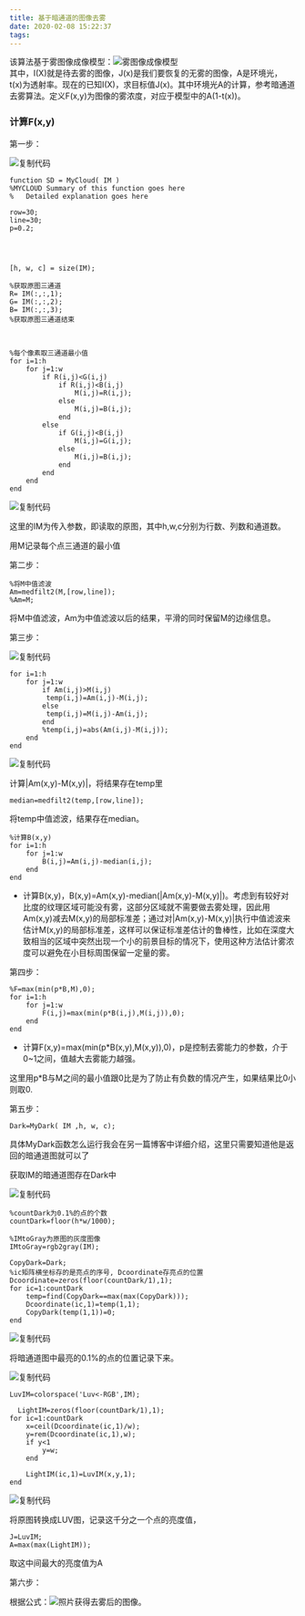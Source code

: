 ```yaml
---
title: 基于暗通道的图像去雾
date: 2020-02-08 15:22:37
tags:
---
```

该算法基于雾图像成像模型：![雾图像成像模型](0.jpg)  
其中，I(X)就是待去雾的图像，J(x)是我们要恢复的无雾的图像，A是环境光，
t(x)为透射率。现在的已知I(X)，求目标值J(x)。其中环境光A的计算，参考暗通道去雾算法。定义F(x,y)为图像的雾浓度，对应于模型中的A(1-t(x))。

### 计算F(x,y)

第一步：

![复制代码](1.gif)

    
    
    function SD = MyCloud( IM )
    %MYCLOUD Summary of this function goes here
    %   Detailed explanation goes here
    
    row=30;
    line=30;
    p=0.2;
    
    
    
    
    [h, w, c] = size(IM);
    
    %获取原图三通道
    R= IM(:,:,1);
    G= IM(:,:,2);
    B= IM(:,:,3);
    %获取原图三通道结束
    
    
    
    %每个像素取三通道最小值
    for i=1:h
        for j=1:w
            if R(i,j)<G(i,j)
                if R(i,j)<B(i,j)
                    M(i,j)=R(i,j);
                else
                    M(i,j)=B(i,j);
                end
            else
                if G(i,j)<B(i,j)
                    M(i,j)=G(i,j);
                else
                    M(i,j)=B(i,j);
                end
            end
        end
    end

![复制代码](1.gif)

这里的IM为传入参数，即读取的原图，其中h,w,c分别为行数、列数和通道数。

用M记录每个点三通道的最小值

第二步：

    
    
    %将M中值滤波
    Am=medfilt2(M,[row,line]);
    %Am=M;

将M中值滤波，Am为中值滤波以后的结果，平滑的同时保留M的边缘信息。

第三步：

![复制代码](1.gif)

    
    
    for i=1:h
        for j=1:w
            if Am(i,j)>M(i,j)
             temp(i,j)=Am(i,j)-M(i,j);   
            else
             temp(i,j)=M(i,j)-Am(i,j);
            end
            %temp(i,j)=abs(Am(i,j)-M(i,j));
        end
    end

![复制代码](1.gif)

计算|Am(x,y)-M(x,y)|，将结果存在temp里

    
    
    median=medfilt2(temp,[row,line]);

将temp中值滤波，结果存在median。

    
    
    %计算B(x,y)
    for i=1:h
        for j=1:w
            B(i,j)=Am(i,j)-median(i,j);
        end
    end

  * 计算B(x,y)，B(x,y)=Am(x,y)-median(|Am(x,y)-M(x,y)|)。考虑到有较好对比度的纹理区域可能没有雾，这部分区域就不需要做去雾处理，因此用Am(x,y)减去M(x,y)的局部标准差；通过对|Am(x,y)-M(x,y)|执行中值滤波来估计M(x,y)的局部标准差，这样可以保证标准差估计的鲁棒性，比如在深度大致相当的区域中突然出现一个小的前景目标的情况下，使用这种方法估计雾浓度可以避免在小目标周围保留一定量的雾。

第四步：

    
    
    %F=max(min(p*B,M),0);
    for i=1:h
        for j=1:w
            F(i,j)=max(min(p*B(i,j),M(i,j)),0);
        end
    end

  * 计算F(x,y)=max(min(p*B(x,y),M(x,y)),0)，p是控制去雾能力的参数，介于0~1之间，值越大去雾能力越强。

这里用p*B与M之间的最小值跟0比是为了防止有负数的情况产生，如果结果比0小则取0.

第五步：

    
    
    Dark=MyDark( IM ,h, w, c);

具体MyDark函数怎么运行我会在另一篇博客中详细介绍，这里只需要知道他是返回的暗通道图就可以了

获取IM的暗通道图存在Dark中

![复制代码](1.gif)

    
    
    %countDark为0.1%的点的个数
    countDark=floor(h*w/1000);
    
    %IMtoGray为原图的灰度图像
    IMtoGray=rgb2gray(IM);
    
    CopyDark=Dark;
    %ic矩阵横坐标存的是亮点的序号, Dcoordinate存亮点的位置
    Dcoordinate=zeros(floor(countDark/1),1);
    for ic=1:countDark
        temp=find(CopyDark==max(max(CopyDark)));
        Dcoordinate(ic,1)=temp(1,1);
        CopyDark(temp(1,1))=0;
    end

![复制代码](1.gif)

将暗通道图中最亮的0.1%的点的位置记录下来。

![复制代码](1.gif)

    
    
    LuvIM=colorspace('Luv<-RGB',IM);
    
      LightIM=zeros(floor(countDark/1),1);
    for ic=1:countDark
        x=ceil(Dcoordinate(ic,1)/w);
        y=rem(Dcoordinate(ic,1),w);
        if y<1
            y=w;
        end
       
        LightIM(ic,1)=LuvIM(x,y,1);
    end

![复制代码](1.gif)

将原图转换成LUV图，记录这千分之一个点的亮度值，

    
    
    J=LuvIM;
    A=max(max(LightIM));

取这中间最大的亮度值为A

第六步：

根据公式：![照片](9.jpg)获得去雾后的图像。

